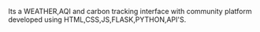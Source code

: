 Its a WEATHER,AQI and carbon tracking interface with community platform developed using HTML,CSS,JS,FLASK,PYTHON,API'S.
